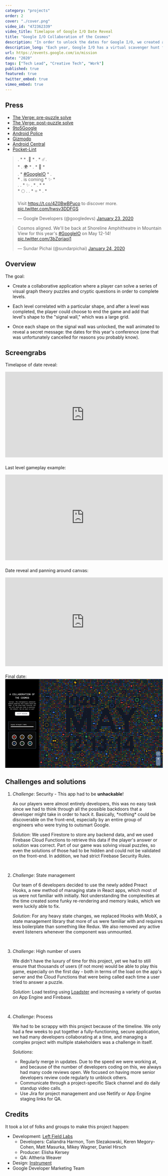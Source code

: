 ```yaml
---
category: "projects"
order: 2
cover: "./cover.png"
video_id: "472362339"
video_title: Timelapse of Google I/O Date Reveal
title: "Google I/O Collaboration of the Cosmos"
description: "In order to unlock the dates for Google I/O, we created a cryptic, collaborative puzzle."
description_long: "Each year, Google I/O has a virtual scavenger hunt for developers as a teaser to get folks excited about their event.  In early 2020, we created a collaborative puzzle that required a mass number of users to unlock the dates for this year's conference. I was a senior developer and technical lead on this project.<br><br>Technologies used include Preact, PixiJS, Firestore, Cloud Functions, and App Engine."
url: https://events.google.com/io/mission
date: "2020"
tags: ["Tech Lead", "Creative Tech", "Work"]
published: true
featured: true
twitter_embed: true
vimeo_embed: true
---
```


## Press

- [The Verge: pre-puzzle solve](https://www.theverge.com/2020/1/23/21078702/google-io-2020-developer-event-teaser-mission-game-puzzle-date)
- [The Verge: post-puzzle solve](https://www.theverge.com/2020/1/23/21079392/google-io-2020-date-announcement)
- [9to5Google](https://9to5google.com/2020/01/23/google-io-2020-puzzle/)
- [Android Police](https://www.androidpolice.com/2020/01/23/google-i-o-2020-teaser-is-a-collaborative-puzzle-well-have-to-solve-together/)
- [Gizmodo](https://www.gizmodo.com.au/2020/01/google-io-2020-date-location/)
- [Android Central](https://www.androidcentral.com/solve-puzzle-reveal-details-google-io-2020)
- [Pocket-Lint](https://www.pocket-lint.com/apps/news/google/150857-google-i-o-2020-is-coming-crack-the-puzzle-teasing-the-conference-dates)

<section class="flex-row">
<blockquote class="twitter-tweet"><p lang="en" dir="ltr">. * * .🌙 * . * ☄️.<br> * . 🌍 * . * 💫 * <br> . * <a href="https://twitter.com/hashtag/GoogleIO?src=hash&amp;ref_src=twsrc%5Etfw">#GoogleIO</a> * . <br> * . is coming * ✨ * <br> . . * ✨ . * . * *<br> * 🌕 . . * ⭐️ * . *<br><br>Visit <a href="https://t.co/4Z0BwBPuco">https://t.co/4Z0BwBPuco</a> to discover more. <a href="https://t.co/hwsv3DDFGS">pic.twitter.com/hwsv3DDFGS</a></p>&mdash; Google Developers (@googledevs) <a href="https://twitter.com/googledevs/status/1220360633293533185?ref_src=twsrc%5Etfw">January 23, 2020</a></blockquote>

<blockquote class="twitter-tweet"><p lang="en" dir="ltr">Cosmos aligned. We&#39;ll be back at Shoreline Amphitheatre in Mountain View for this year&#39;s <a href="https://twitter.com/hashtag/GoogleIO?src=hash&amp;ref_src=twsrc%5Etfw">#GoogleIO</a> on May 12-14! <a href="https://t.co/3bZqriaoi1">pic.twitter.com/3bZqriaoi1</a></p>&mdash; Sundar Pichai (@sundarpichai) <a href="https://twitter.com/sundarpichai/status/1220497572898340864?ref_src=twsrc%5Etfw">January 24, 2020</a></blockquote>
</section>

## Overview

The goal:

- Create a collaborative application where a player can solve a series of visual graph theory puzzles and cryptic questions in order to complete levels.

- Each level correlated with a particular shape, and after a level was completed, the player could choose to end the game and add that level's shape to the "signal wall," which was a large grid.

- Once each shape on the signal wall was unlocked, the wall animated to reveal a secret message: the dates for this year's conference (one that was unfortunately cancelled for reasons you probably know).

## Screengrabs

Timelapse of date reveal:

<div class="iframe-video" style="padding:54.38% 0 0 0;position:relative;margin-bottom:24px;"><iframe
title="Timelapse of date reveal"
src="https://player.vimeo.com/video/472362339?autoplay=1&loop=1&title=0&byline=0&portrait=0&muted=1" style="position:absolute;top:0;left:0;width:100%;height:100%;" frameborder="0" allow="autoplay; fullscreen" allowfullscreen title="Timelapse of date reveal"></iframe></div>

Last level gameplay example:

<div class="iframe-video" style="padding:54.38% 0 0 0;position:relative;margin-bottom:24px;"><iframe title="Last level gameplay example" src="https://player.vimeo.com/video/472362285?autoplay=1&loop=1&title=0&byline=0&portrait=0&muted=1" style="position:absolute;top:0;left:0;width:100%;height:100%;" frameborder="0" allow="autoplay; fullscreen" allowfullscreen title="Last level gameplay example"></iframe></div>

Date reveal and panning around canvas:

<div class="iframe-video" style="padding:56.25% 0 0 0;position:relative;margin-bottom:24px;"><iframe title="Date reveal and panning around canvas" src="https://player.vimeo.com/video/472362262?autoplay=1&loop=1&color=ffffff&title=0&byline=0&portrait=0&muted=1" style="position:absolute;top:0;left:0;width:100%;height:100%;" frameborder="0" allow="autoplay; fullscreen" allowfullscreen title="Date reveal and panning around canvas"></iframe></div>

Final date:
![Date reveal for Google I/O](./reveal.png)

## Challenges and solutions

1. <p><em>Challenge</em>: Security - This app had to be <b>unhackable</b>!</p>
   <p>As our players were almost entirely developers, this was no easy task since we had to think through all the possible backdoors that a developer might take in order to hack it.  Basically, *nothing* could be discoverable on the front-end, especially by an entire group of engineers who were trying to outsmart Google.</p>
   <p><em>Solution</em>: We used Firestore to store any backend data, and we used Firebase Cloud Functions to retrieve this data if the player's answer or solution was correct. Part of our game was solving visual puzzles, so even the solutions of those had to be hidden and could not be validated on the front-end.  In addition, we had strict Firebase Security Rules.</p><br>

2. <p><em>Challenge</em>: State management</p>
   <p>Our team of 6 developers decided to use the newly added Preact Hooks, a new method of managing state in React apps, which most of us were not familiar with initially. Not understanding the complexities at the time created some funky re-rendering and memory leaks, which we were luckily able to fix.</p>
   <p><em>Solution</em>: For any heavy state changes, we replaced Hooks with MobX, a state management library that more of us were familiar with and requires less boilerplate than something like Redux. We also removed any active event listeners whenever the component was unmounted.</p><br>

3. <p><em>Challenge</em>: High number of users</p>
   <p>We didn't have the luxury of time for this project, yet we had to still ensure that thousands of users (if not more) would be able to play this game, especially on the first day - both in terms of the load on the app's server and the Cloud Functions that were being called each time a user tried to answer a puzzle.</p>
   <p><em>Solution</em>: Load testing using <a href="https://loadster.app">Loadster</a> and increasing a variety of quotas on App Engine and Firebase.</p><br>

4. <p><em>Challenge</em>: Process</p>
   <p>We had to be scrappy with this project because of the timeline. We only had a few weeks to put together a fully-functioning, secure application, we had many developers collaborating at a time, and managing a complex project with multiple stakeholders was a challenge in itself. </p>
   <p><em>Solutions</em>: 
    <ul>
        <li>Regularly merge in updates. Due to the speed we were working at, and because of the number of developers coding on this, we always had many code reviews open. We focused on having more senior developers review code regularly to unblock others.</li>
        <li>Communicate through a project-specific Slack channel and do daily standup video calls. </li>
        <li>Use Jira for project management and use Netlify or App Engine staging links for QA.</li>
    </ul>
   </p>

## Credits

It took a lot of folks and groups to make this project happen:

- Development: [Left Field Labs](//leftfieldlabs.com)
  - Developers: Caliandra Harmon, Tom Slezakowski, Keren Megory-Cohen, Matt Masurka, Mikey Wagner, Daniel Hirsch
  - Producer: Elisha Kersey
  - QA: Altheria Weaver
- Design: [Instrument](//www.instrument.com/)
- Google Developer Marketing Team
